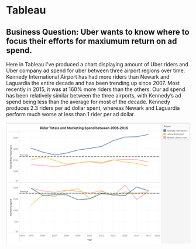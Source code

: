 # Tableau

## Business Question: Uber wants to know where to focus their efforts for maxiumum return on ad spend. 

Here in Tableau I've produced a chart displaying amount of Uber riders and Uber company ad spend for uber between three airport regions over time. Kennedy International Airport has had more riders than Newark and Laguardia the entire decade and has been trending up since 2007. Most recently in 2015, it was at 160% more riders than the others. Our ad spend has been relatively similar between the three airports, with Kennedy’s ad spend being less than the average for most of the decade. Kennedy produces 2.3 riders per ad dollar spent, whereas Newark and Laguardia perform much worse at less than 1 rider per ad dollar.

![](RidersAdSpend.png)
